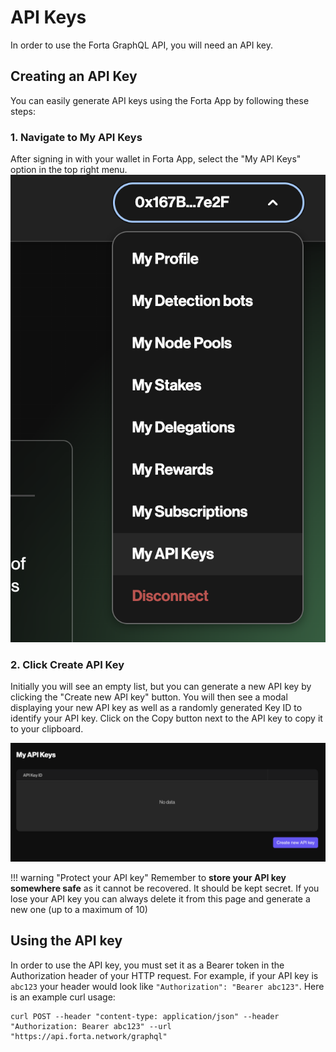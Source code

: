# API Keys

In order to use the Forta GraphQL API, you will need an API key.

## Creating an API Key

You can easily generate API keys using the Forta App by following these steps:

### 1. Navigate to My API Keys

After signing in with your wallet in Forta App, select the "My API Keys" option in the top right menu.
![My API Keys](api-keys1.png)

### 2. Click Create API Key

Initially you will see an empty list, but you can generate a new API key by clicking the "Create new API key" button. You will then see a modal displaying your new API key as well as a randomly generated Key ID to identify your API key. Click on the Copy button next to the API key to copy it to your clipboard.

![Create new API key](api-keys2.png)

!!! warning "Protect your API key"
    Remember to **store your API key somewhere safe** as it cannot be recovered. It should be kept secret. If you lose your API key you can always delete it from this page and generate a new one (up to a maximum of 10)

## Using the API key

In order to use the API key, you must set it as a Bearer token in the Authorization header of your HTTP request. For example, if your API key is `abc123` your header would look like `"Authorization": "Bearer abc123"`. Here is an example curl usage:

```
curl POST --header "content-type: application/json" --header "Authorization: Bearer abc123" --url "https://api.forta.network/graphql"
```
